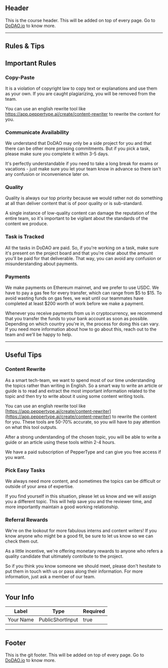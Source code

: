 ## Header
This is the course header. This will be added on top of every page. Go to [DoDAO.io](https://www.dodao.io) to know more.

---

## Rules & Tips


## Important Rules

### Copy-Paste
It is a violation of copyright law to copy text or explanations and use them as your own. If you are caught plagiarizing, you will be removed from the team.

You can use an english rewrite tool like https://app.peppertype.ai/create/content-rewriter to rewrite the content for you.

### Communicate Availability
We understand that DoDAO may only be a side project for you and that there can be other more pressing commitments. But if you pick a task, please make sure you complete it within 3-5 days.

It's perfectly understandable if you need to take a long break for exams or vacations - just make sure you let your team know in advance so there isn't any confusion or inconvenience later on.

### Quality
Quality is always our top priority because we would rather not do something at all than deliver content that is of poor quality or is sub-standard.

A single instance of low-quality content can damage the reputation of the entire team, so it's important to be vigilant about the standards of the content we produce.

### Task is Tracked
All the tasks in DoDAO are paid. So, if you're working on a task, make sure it's present on the project board and that you're clear about the amount you'll be paid for that deliverable. That way, you can avoid any confusion or misunderstanding about payments.

### Payments
We make payments on Ethereum mainnet, and we prefer to use USDC. We have to pay a gas fee for every transfer, which can range from $5 to $15. To avoid wasting funds on gas fees, we wait until our teammates have completed at least $200 worth of work before we make a payment.

Whenever you receive payments from us in cryptocurrency, we recommend that you transfer the funds to your bank account as soon as possible. Depending on which country you're in, the process for doing this can vary. If you need more information about how to go about this, reach out to the team and we'll be happy to help.

    


---
## Useful Tips

### Content Rewrite
As a smart tech-team, we want to spend most of our time understanding the topics rather than writing in English. So a smart way to write an article or guide is to read and extract the most important information related to the topic and then try to write about it using some content writing tools. 

You can use an english rewrite tool like [https://app.peppertype.ai/create/content-rewriter](https://app.peppertype.ai/create/content-rewriter) to rewrite the content for you. These tools are 50-70% accurate, so you will have to pay attention on what this tool outputs.      

After a strong understanding of the chosen topic, you will be able to write a guide or an article using these tools within 2-4 hours.

We have a paid subscription of PepperType and can give you free access if you want.

### Pick Easy Tasks
We always need more content, and sometimes the topics can be difficult or outside of your area of expertise. 

If you find yourself in this situation, please let us know and we will assign you a different topic. This will help save you and the reviewer time, and more importantly maintain a good working relationship.

### Referral Rewards
We're on the lookout for more fabulous interns and content writers! If you know anyone who might be a good fit, be sure to let us know so we can check them out. 

As a little incentive, we're offering monetary rewards to anyone who refers a quality candidate that ultimately contribute to the project. 

So if you think you know someone we should meet, please don't hesitate to put them in touch with us or pass along their information. For more information, just ask a member of our team.

    


---
## Your Info





| Label | Type | Required |
| ----------- | ----------- | ---- |
| Your Name        | PublicShortInput   |  true    |




    


---
## Footer
This is the git footer. This will be added on top of every page. Go to [DoDAO.io](https://www.dodao.io) to know more.
    
